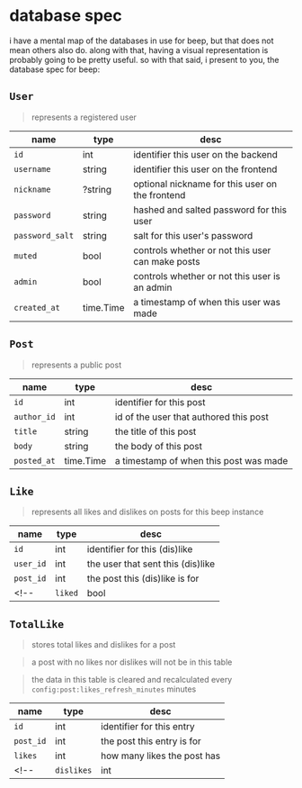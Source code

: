 # database spec

i have a mental map of the databases in use for beep, but that does not mean
others also do. along with that, having a visual representation is probably
going to be pretty useful. so with that said, i present to you, the database
spec for beep:

## `User`

> represents a registered user

| name | type | desc |
|------|------|------|
| `id` | int | identifier this user on the backend |
| `username` | string | identifier this user on the frontend |
| `nickname` | ?string | optional nickname for this user on the frontend |
| `password` | string | hashed and salted password for this user |
| `password_salt` | string | salt for this user's password |
| `muted` | bool | controls whether or not this user can make posts |
| `admin` | bool | controls whether or not this user is an admin |
| `created_at` | time.Time | a timestamp of when this user was made |

## `Post`

> represents a public post

| name | type | desc |
|------|------|------|
| `id` | int | identifier for this post |
| `author_id` | int | id of the user that authored this post |
| `title` | string | the title of this post |
| `body` | string | the body of this post |
| `posted_at` | time.Time | a timestamp of when this post was made |

## `Like`

> represents all likes and dislikes on posts for this beep instance

| name | type | desc |
|------|------|------|
| `id` | int | identifier for this (dis)like |
| `user_id` | int | the user that sent this (dis)like |
| `post_id` | int | the post this (dis)like is for |
<!-- | `liked` | bool | `true` if this is a like, `false` if a dislike | -->

## `TotalLike`

> stores total likes and dislikes for a post

> a post with no likes nor dislikes will not be in this table

> the data in this table is cleared and recalculated every
> `config:post:likes_refresh_minutes` minutes

| name | type | desc |
|------|------|------|
| `id` | int | identifier for this entry |
| `post_id` | int | the post this entry is for |
| `likes` | int | how many likes the post has |
<!-- | `dislikes` | int | how many dislikes the post has | -->
